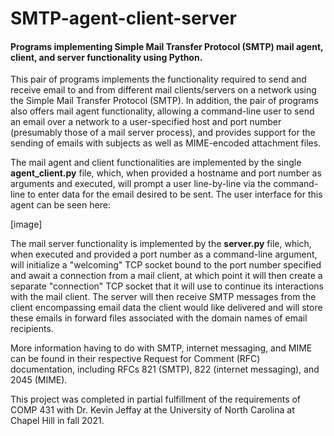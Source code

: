# SMTP-agent-client-server
#### Programs implementing Simple Mail Transfer Protocol (SMTP) mail agent, client, and server functionality using Python.

This pair of programs implements the functionality required to send and receive email to and from different
mail clients/servers on a network using the Simple Mail Transfer Protocol (SMTP). In addition, the pair of
programs also offers mail agent functionality, allowing a command-line user to send an email over a network
to a user-specified host and port number (presumably those of a mail server process), and provides support
for the sending of emails with subjects as well as MIME-encoded attachment files.

The mail agent and client functionalities are implemented by the single **agent_client.py** file, which, when
provided a hostname and port number as arguments and executed, will prompt a user line-by-line via the
command-line to enter data for the email desired to be sent. The user interface for this agent can be
seen here:

[image]

The mail server functionality is implemented by the **server.py** file, which, when executed and provided a
port number as a command-line argument, will initialize a "welcoming" TCP socket bound to the port number
specified and await a connection from a mail client, at which point it will then create a separate
"connection" TCP socket that it will use to continue its interactions with the mail client. The server
will then receive SMTP messages from the client encompassing email data the client would like delivered
and will store these emails in forward files associated with the domain names of email recipients.

More information having to do with SMTP, internet messaging, and MIME can be found in their respective
Request for Comment (RFC) documentation, including RFCs 821 (SMTP), 822 (internet messaging), and 2045
(MIME).

This project was completed in partial fulfillment of the requirements of COMP 431 with Dr. Kevin Jeffay
at the University of North Carolina at Chapel Hill in fall 2021.

